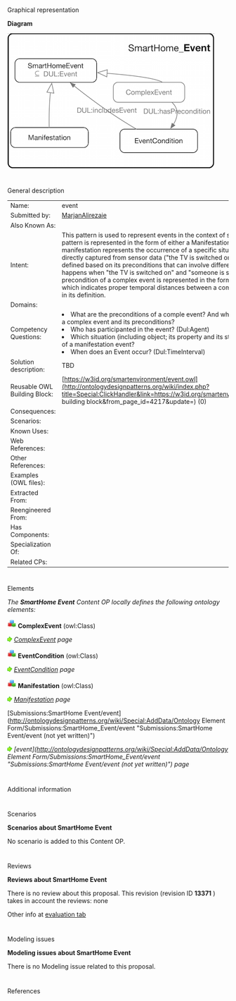 # 

 Graphical representation



__Diagram__ 





[![Image:SHEvent.png](public/images/5/5b/SHEvent.png)](../Image/SHEvent.png "Image:SHEvent.png")





# 

 General description




|  |  |
| --- | --- |
|  Name:  |  event  |
|  Submitted by:  | [MarjanAlirezaie](../User/MarjanAlirezaie "User:MarjanAlirezaie")  |
|  Also Known As:  |  |
|  Intent:  |  This pattern is used to represent events in the context of smart environments. An event in this pattern is represented in the form of either a Manifestation or a Complex Event, where a manifestation represents the occurrence of a specific situation of an object which can be directly captured from sensor data ("the TV is switched on"), whereas a complex event is defined based on its preconditions that can involve different events (e.g., "watching TV" happens when "the TV is switched on" and "someone is sitting on the couch").  The precondition of a complex event is represented in the form of a situation (DUL:Situation) which indicates proper temporal distances between a complex event and, the events involved in its definition.  |
|  Domains:  |  |
|  Competency Questions:  | <li>       What are the preconditions of a comple event? And what is the temporal distance between a complex event and its preconditions?      </li><li>       Who has participanted in the event? (Dul:Agent)      </li><li>       Which situation (including object; its property and its state) has been captured in the form of a manifestation event?      </li><li>       When does an Event occur? (Dul:TimeInterval)      </li> |
|  Solution description:  |  TBD  |
|  Reusable OWL Building Block:  | [https://w3id.org/smartenvironment/event.owl](http://ontologydesignpatterns.org/wiki/index.php?title=Special:ClickHandler&link=https://w3id.org/smartenvironment/event.owl&message=OWL building block&from_page_id=4217&update=)  (0)  |
|  Consequences:  |  |
|  Scenarios:  |  |
|  Known Uses:  |  |
|  Web References:  |  |
|  Other References:  |  |
|  Examples (OWL files):  |  |
|  Extracted From:  |  |
|  Reengineered From:  |  |
|  Has Components:  |  |
|  Specialization Of:  |  |
|  Related CPs:  |  |



  





# 

 Elements



_The
 __SmartHome Event__ 
 Content OP locally defines the following ontology elements:_ 





[![Class](public/images/thumb/2/27/Class.gif/20px-Class.gif)](../Image/Class.gif "Class")
__ComplexEvent__ 
 (owl:Class)
 
[![](public/images/thumb/8/87/ArrowRight.gif/11px-ArrowRight.gif)](../Image/ArrowRight.gif "ArrowRight.gif")
_[ComplexEvent](../Submissions/SmartHome_Event/ComplexEvent "Submissions:SmartHome Event/ComplexEvent") 
 page_ 



[![Class](public/images/thumb/2/27/Class.gif/20px-Class.gif)](../Image/Class.gif "Class")
__EventCondition__ 
 (owl:Class)
 
[![](public/images/thumb/8/87/ArrowRight.gif/11px-ArrowRight.gif)](../Image/ArrowRight.gif "ArrowRight.gif")
_[EventCondition](../Submissions/SmartHome_Event/EventCondition "Submissions:SmartHome Event/EventCondition") 
 page_ 



[![Class](public/images/thumb/2/27/Class.gif/20px-Class.gif)](../Image/Class.gif "Class")
__Manifestation__ 
 (owl:Class)
 
[![](public/images/thumb/8/87/ArrowRight.gif/11px-ArrowRight.gif)](../Image/ArrowRight.gif "ArrowRight.gif")
_[Manifestation](../Submissions/SmartHome_Event/Manifestation "Submissions:SmartHome Event/Manifestation") 
 page_ 



[Submissions:SmartHome Event/event](http://ontologydesignpatterns.org/wiki/Special:AddData/Ontology Element Form/Submissions:SmartHome_Event/event "Submissions:SmartHome Event/event (not yet written)") 

[![](public/images/thumb/8/87/ArrowRight.gif/11px-ArrowRight.gif)](../Image/ArrowRight.gif "ArrowRight.gif")
_[event](http://ontologydesignpatterns.org/wiki/Special:AddData/Ontology Element Form/Submissions:SmartHome_Event/event "Submissions:SmartHome Event/event (not yet written)") 
 page_ 


# 

 Additional information



# 

 Scenarios




__Scenarios about SmartHome Event__ 


 No scenario is added to this Content OP.
 




# 

 Reviews




__Reviews about SmartHome Event__ 


 There is no review about this proposal.
This revision (revision ID
 __13371__ 
 ) takes in account the reviews: none
 



 Other info at
 [evaluation tab](http://ontologydesignpatterns.org/wiki/index.php?title=Submissions:SmartHome_Event&action=evaluation "http://ontologydesignpatterns.org/wiki/index.php?title=Submissions:SmartHome_Event&action=evaluation") 





  





# 

 Modeling issues




__Modeling issues about SmartHome Event__ 


 There is no Modeling issue related to this proposal.
 




  





# 

 References
